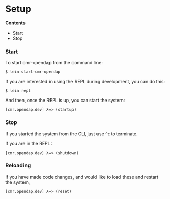 # Setup


**Contents**

* Start
* Stop


### Start

To start cmr-opendap from the command line:

```
$ lein start-cmr-opendap
```

If you are interested in using the REPL during development, you can do this:

```
$ lein repl
```

And then, once the REPL is up, you can start the system:

```
[cmr.opendap.dev] λ=> (startup)
```

### Stop

If you started the system from the CLI, just use `^c` to terminate.

If you are in the REPL:

```
[cmr.opendap.dev] λ=> (shutdown)
```


### Reloading

If you have made code changes, and would like to load these and restart the system,

```
[cmr.opendap.dev] λ=> (reset)
```
